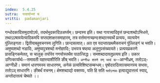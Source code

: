```yaml
---
index:  5.4.25
sutra:  पादार्घाभ्यां च
vritti:  padamanjari
---
```


गन्धोदकादिसमुदायोऽर्घः, तदर्थभुदकादिउअर्घ्यम्। छन्दस्य इति। यथा गायत्र्यादिवृत्तं छन्दःशब्दोऽभिधत्ते, तथाऽऽश्रावयेत्यादिकमपि सप्तदशाक्षरसमाहारम्, तत्र वर्त्तमानाच्छन्दःशब्दात्स्वार्थे प्रत्ययः, व्यत्ययेन पुंल्लिङ्गता।
द्वितीयाबहुवचनस्य लुगिति। छान्दसत्वात्। अत एव यदन्तात्प्रथमैकवचनं पुंल्लिङ्गं च भवति।
अमुष्यशब्दो नडादिः, अमुष्यपुत्रशब्दो मनोज्ञादिः; उभयत्र षष्ठ्या अलुगुपसंख्यायते। प्रत्ययप्रकरणे प्रासङ्गिकमेतत्, स चालुक् तयोरेव गणयोस्तथैव पाठात्सिद्धः।
समशब्दादावतुप्रत्यय इति। उकार उगित्कार्यार्थः--समावती यज्ञस्याशीरिति ङीब् भवति।
`अग्नीधः शरणे रण् भत्वं च`--आग्नीध्रम्, ततोऽञ्-आग्नीध्री। समानं धारणमस्य साधारणम्, अनेकं प्रत्यविशिष्टसम्बन्धम्। पृषोदरादित्वात्समानस्य सभावः, ततोऽञ् साधारणि। ङीबर्थं वचनम्। क्षेमशब्दाद्यो वक्तव्यः, यति हि सति `यतोऽनावः` इत्याद्युदात्तत्वं स्याद्, अन्तोदात्तत्वं चेष्यते ।।

